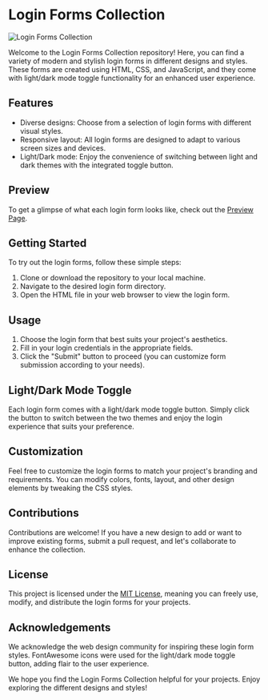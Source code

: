 # Login Forms Collection

![Login Forms Collection](![safety-login-page-3d-illustration-free-png](https://github.com/marshudi/WebsiteStuff/assets/76883519/74d685ac-fe69-4bf6-ae8f-1cf301a494d8)
)

Welcome to the Login Forms Collection repository! Here, you can find a variety of modern and stylish login forms in different designs and styles. These forms are created using HTML, CSS, and JavaScript, and they come with light/dark mode toggle functionality for an enhanced user experience.

## Features

- Diverse designs: Choose from a selection of login forms with different visual styles.
- Responsive layout: All login forms are designed to adapt to various screen sizes and devices.
- Light/Dark mode: Enjoy the convenience of switching between light and dark themes with the integrated toggle button.

## Preview

To get a glimpse of what each login form looks like, check out the [Preview Page](preview.md).

## Getting Started

To try out the login forms, follow these simple steps:

1. Clone or download the repository to your local machine.
2. Navigate to the desired login form directory.
3. Open the HTML file in your web browser to view the login form.

## Usage

1. Choose the login form that best suits your project's aesthetics.
2. Fill in your login credentials in the appropriate fields.
3. Click the "Submit" button to proceed (you can customize form submission according to your needs).

## Light/Dark Mode Toggle

Each login form comes with a light/dark mode toggle button. Simply click the button to switch between the two themes and enjoy the login experience that suits your preference.

## Customization

Feel free to customize the login forms to match your project's branding and requirements. You can modify colors, fonts, layout, and other design elements by tweaking the CSS styles.

## Contributions

Contributions are welcome! If you have a new design to add or want to improve existing forms, submit a pull request, and let's collaborate to enhance the collection.

## License

This project is licensed under the [MIT License](LICENSE), meaning you can freely use, modify, and distribute the login forms for your projects.

## Acknowledgements

We acknowledge the web design community for inspiring these login form styles. FontAwesome icons were used for the light/dark mode toggle button, adding flair to the user experience.

We hope you find the Login Forms Collection helpful for your projects. Enjoy exploring the different designs and styles!
